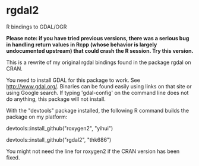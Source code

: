 rgdal2
======

R bindings to GDAL/OGR

**Please note: if you have tried previous versions, there was a serious bug in handling return values in Rcpp (whose behavior is largely undocumented upstream) that could crash the R session. Try this version.**

This is a rewrite of my original rgdal bindings found in the package rgdal on CRAN.

You need to install GDAL for this package to work. See http://www.gdal.org/. Binaries can be
found easily using links on that site or using Google search. If typing 'gdal-config' on the
command line does not do anything, this package will not install.

With the "devtools" package installed, the following R command builds the package on my platform: 

devtools::install_github("roxygen2", "yihui")

devtools::install_github("rgdal2", "thk686")

You might not need the line for roxygen2 if the CRAN version has been fixed.
